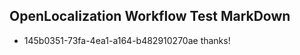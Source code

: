 ## OpenLocalization Workflow Test MarkDown
* 145b0351-73fa-4ea1-a164-b482910270ae thanks!

<!--HONumber=Jul16_HO5-->



